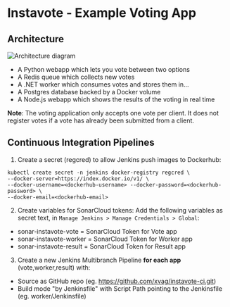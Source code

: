 Instavote - Example Voting App
=========

Architecture
-----

![Architecture diagram](architecture.png)

* A Python webapp which lets you vote between two options
* A Redis queue which collects new votes
* A .NET worker which consumes votes and stores them in…
* A Postgres database backed by a Docker volume
* A Node.js webapp which shows the results of the voting in real time


<b>Note</b>: The voting application only accepts one vote per client. It does not register votes if a vote has already been submitted from a client.

Continuous Integration Pipelines
-----
01. Create a secret (regcred) to allow Jenkins push images to Dockerhub:  
```
kubectl create secret -n jenkins docker-registry regcred \
--docker-server=https://index.docker.io/v1/ \
--docker-username=<dockerhub-username> --docker-password=<dockerhub-password> \
--docker-email=<dockerhub-email>
```

02. Create variables for SonarCloud tokens:
Add the following variables as secret text, in `Manage Jenkins > Manage Credentials > Global`:
- sonar-instavote-vote   = SonarCloud Token for Vote app
- sonar-instavote-worker = SonarCloud Token for Worker app
- sonar-instavote-result = SonarCloud Token for Result app

03. Create a new Jenkins Multibranch Pipeline <b>for each app</b> (vote,worker,result) with:
- Source as GitHub repo (eg. https://github.com/xvag/instavote-ci.git)
- Build mode "by Jenkinsfile" with Script Path pointing to the Jenkinsfile (eg. worker/Jenkinsfile)
